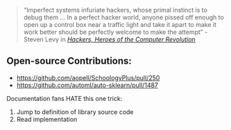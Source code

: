 > “Imperfect systems infuriate hackers, whose primal instinct is to debug them … In a perfect hacker world, anyone pissed off enough to open up a control box near a traffic light and take it apart to make it work better should be perfectly welcome to make the attempt” - Steven Levy in [*Hackers, Heroes of the Computer Revolution*](https://en.wikipedia.org/wiki/Hackers:_Heroes_of_the_Computer_Revolution)
## Open-source Contributions: 
- https://github.com/aopell/SchoologyPlus/pull/250
- https://github.com/automl/auto-sklearn/pull/1487

Documentation fans HATE this one trick:
1. Jump to definition of library source code
2. Read implementation
